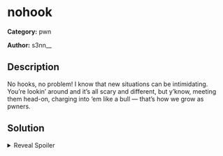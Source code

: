 # nohook
**Category:** pwn

**Author:** s3nn__

## Description
No hooks, no problem! I know that new situations can be intimidating. You’re lookin’ around and it’s all scary and different, but y’know, meeting them head-on, charging into ‘em like a bull — that’s how we grow as pwners.


## Solution
<details>
 <summary>Reveal Spoiler</summary>

There are two vulnerabilities: a read-after-free and an off-by-null byte overflow. libc2.34 is used, compiled tcache support. Players need to exploit the two vulnerabilities to create overlapping chunks as an arbitrary write primitive which can be used to leak the stack and overwrite a return address.

A solution that uses the House of Einherjar is provided in [sol.py](./sol/sol.py). Use the following:

Run against local docker container<br>
<code>
	python3.7 sol.py R LHOST
</code>

Run against CyberRanges (IP might change in [sol.py](./sol/sol.py))<br>
<code>
	python3.7 sol.py R
</code>

Run against local binary<br>
<code>
	python3.7 sol.py
</code>

</details>
